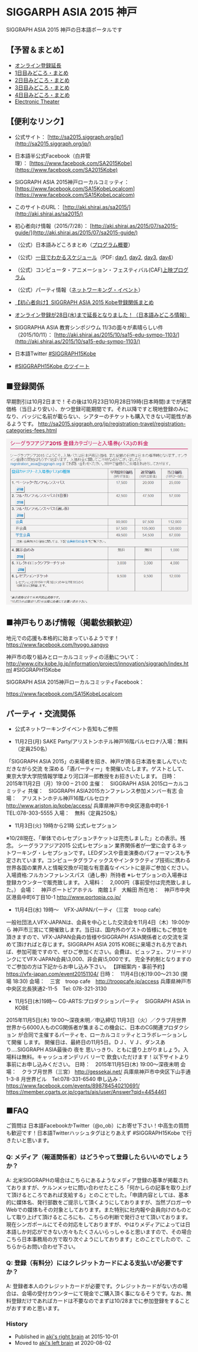 # SIGGARPH ASIA 2015 神戸

SIGGRAPH ASIA 2015 神戸の日本語ポータルです

## 【予習＆まとめ】

- [オンライン登録延長](2015-10-25-siggraph-asia-2015-extend.md)
- [1日目みどころ・まとめ](2015-11-02-siggraph-asia-2015-day1.md)
- [2日目みどころ・まとめ](2015-11-02-siggraph-asia-2015-kobe-day2.md)
- [3日目みどころ・まとめ](2015-11-03-siggraph-asia-2015-kobe-day3.md)
- [4日目みどころ・まとめ](2015-11-05-siggraph-asia-2015-kobe-day4.md)
- [Electronic Theater](2015-11-04-siggraph-asia-2015-kobe-electronic-theater.md)

## 【便利なリンク】
*   公式サイト： [http://sa2015.siggraph.org/jp/](http://sa2015.siggraph.org/jp/)
*   日本語半公式Facebook（白井管理）： [https://www.facebook.com/SA2015Kobe](https://www.facebook.com/SA2015Kobe)
*   SIGGRAPH ASIA 2015神戸ローカルコミッティ： [https://www.facebook.com/SA15KobeLocalcom](https://www.facebook.com/SA15KobeLocalcom)
*   このサイトのURL： [http://aki.shirai.as/sa2015/](http://aki.shirai.as/sa2015/)
*   初心者向け情報（2015/7/28）： [http://aki.shirai.as/2015/07/sa2015-guide/](http://aki.shirai.as/2015/07/sa2015-guide/)
*   （公式）日本語みどころまとめ（[プログラム概要](http://sa2015.siggraph.org/jp/attendees/siggraph-asia-2015-program-overview-japanese.html)）
*   （公式）[一目でわかるスケジュール](http://sa2015.siggraph.org/jp/attendees/schedule-glance.html)（PDF: [day1](http://sa2015.siggraph.org/images/downloads/schedule/Day-1-Monday-02-November-28-10-15.pdf), [day2](http://sa2015.siggraph.org/images/downloads/schedule/Day-2-Tuesday-03-November-28-10-15.pdf), [day3](http://sa2015.siggraph.org/images/downloads/schedule/Day-3-Wednesday-04-November-28-10-15.pdf), [day4](http://sa2015.siggraph.org/images/downloads/schedule/Day-4-Thursday-05-November-15-10-15.pdf)）
*   （公式）コンピュータ・アニメーション・フェスティバル(CAF)[上映プログラム](http://sa2015.siggraph.org/images/downloads/schedule/program/Computer_Animation_Festival.pdf)
*   （公式）パーティ情報（[ネットワーキング・イベント](http://sa2015.siggraph.org/jp/attendees/networking-events.html)）
*   [【初心者向け】SIGGRAPH ASIA 2015 Kobe登録関係まとめ](http://aki.shirai.as/2015/10/lets-register-siggraph-asia-2015-kobe-by-free/)
*   [オンライン登録が28日(水)まで延長となりました！（日本語みどころ情報）](http://aki.shirai.as/2015/10/siggraph-asia-2015-extend/)
*   SIGGRAPHA ASIA 教育シンポジウム 11/3の面々が素晴らしい件（2015/10/11）： [http://aki.shirai.as/2015/10/sa15-edu-sympo-1103/](http://aki.shirai.as/2015/10/sa15-edu-sympo-1103/)

* 日本語Twitter [#SIGGRAPH15Kobe](https://twitter.com/search?f=tweets&q=%23SIGGRAPH15Kobe&src=typd)

* [#SIGGRAPH15Kobe のツイート](https://twitter.com/hashtag/SIGGRAPH15Kobe) 


## ■登録関係

早期割引は10月2日まで！その後は10月23日10月28日19時(日本時間)までが通常価格（当日より安い）、かつ登録可能期間です。それ以降ですと現地登録のみになり、バッジに名前が載らない、シアターのチケットも購入できない可能性があるようです。
http://sa2015.siggraph.org/jp/registration-travel/registration-categories-fees.html

![sa1](./sa1.png)

## ■神戸もりあげ情報（掲載依頼歓迎）

地元での応援も本格的に始まっているようです！
https://www.facebook.com/hyogo.sangyo

神戸市の取り組みとローカルコミッティの活動について：
http://www.city.kobe.lg.jp/information/project/innovation/siggraph/index.html #SIGGRAPH15Kobe

SIGGRAPH ASIA 2015神戸ローカルコミッティFacebook：

https://www.facebook.com/SA15KobeLocalcom



## パーティ・交流関係

- 公式ネットワーキングイベント告知もご参照

- 11月2日(月) SAKE Party/アリストンホテル神戸16階バルセロナ/入場：無料（定員250名）

「SIGGRAPH ASIA 2015」の来場者を招き、神戸が誇る日本酒を楽しんでいただきながら交流 を深める「酒パーティー」を開催いたします。ゲストとして、東京大学大学院情報学環より河口洋一郎教授をお招きいたします。
日時：　2015年11月2日（月）19:00 – 21:00
主催：　SIGGRAPH ASIA 2015ローカルコミッティ
共催：　SIGGRAPH ASIA2015カンファレンス参加メンバー有志
会場：　アリストンホテル神戸16階バルセロナ　http://www.ariston.jp/kobe/access/
兵庫県神戸市中央区港島中町6-1　TEL:078-303-5555
入場：　無料（定員250名）

- 11月3日(火) 19時から21時 公式レセプション

※10/28現在、「単体でのレセプションチケットは完売しました」との表示。残念。
シーグラフアジア2015 公式レセプション
業界関係者が一堂に会するネットワーキング・レセプションです。LEDダンスや音楽演奏のパフォーマンスも予定されています。コンピュータグラフィックスやインタラクティブ技術に携わる世界各国の業界人と情報交換が可能な有意義なイベントに是非ご参加ください。
入場資格:フルカンファレンスパス（通し券）所持者
※レセプションの入場券は登録カウンターで販売致します。
入場料：　2,000円（事前受付は完売致しました。）
会場：　神戸ポートピアホテル　南館１F　大輪田
所在地：　神戸市中央区港島中町6丁目10-1
http://www.portopia.co.jp/

- 11月4日(水) 19時～　VFX-JAPANパーティ（三宮　troop cafe）

一般社団法人VFX-JAPANは、会員を中心とした交流会を11月4日（木）19:00から
神戸市三宮にて開催致します。当日は、国内外のゲストの皆様にもご参加を頂きますので、VFX-JAPAN会員の皆様やSIGGRAPH ASIA関係者との交流を深めて頂ければと存じます。SIGGRAPH ASIA 2015 KOBEに来場される方であれば、参加可能ですので、ぜひご参加ください。会費は、ビュッフェ、フリードリンクにてVFX-JAPAN会員\3,000、非会員\5,000です。 完全予約制となりますのでご参加の方は下記からお申し込み下さい。
【詳細案内・事前予約】
https://vfx-japan.com/event20151104/
日時：　11月4日(水)19:00～21:30 (開場 18:30)
会場：　三宮　troop cafe　http://troopcafe.jp/access
兵庫県神戸市中央区北長狭通2-11-5　Tel: 078-321-3130

- 11月5日(木)19時～ CG-ARTS:プロダクションパーティ　SIGGRAPH ASIA in KOBE

2015年11月5日(木) 19:00～深夜未明／申込締切 11月3日（火）／クラブ月世界
世界から6000人ものCG関係者が集まるこの機会に、日本のCG関連プロダクション
が合同で主催するパーティを、ローカルコミッティとコラボレーションして開催 します。
開催日は、最終日の11月5日。ＤＪ、ＶＪ、ダンスあり….SIGGRAPH ASIA最後の 夜を
思いっきり、ともに盛り上がりましょう。入場料は無料。キャッシュオンデリバ リーで
飲食いただけます！以下サイトより事前にお申し込みください。
日時：　2015年11月5日(木) 19:00～深夜未明
会場：　クラブ月世界（三宮） http://gessekai.net/
兵庫県神戸市中央区下山手通1-3-8 月世界ビル　Tel:078-331-6540
申し込み： https://www.facebook.com/events/898784540210691/
https://member.cgarts.or.jp/cgarts/ais/user/Answer?qid=4454461

 

## ■FAQ

ご質問は 日本語FacebookかTwitter（@o_ob）にお寄せ下さい！中高生の質問も歓迎です！日本語Twitterハッシュタグはとりあえず #SIGGRAPH15Kobe で行きたいと思います。

### Q: メディア（報道関係者）はどうやって登録したらいいのでしょうか？

A: 北米SIGGRAPHの場合はこちらにあるようなメディア登録の基準が掲載されておりますが、ケルンメッセに問い合わせたところ「何かしらの記事を取り上げて頂けるところであれば支給する」とのことでした。「申請内容としては、基本的に媒体名、発行部数をご提示して頂くようにしておりますが、当然ブロガーやWebでの媒体もその対象としております。また特別に社内報や会員向けのものとして取り上げて頂けるところにも、こちらの判断で発行させて頂いております。現在シンガポールにてその対応をしておりますが、やはりメディアによっては日本語しか対応ができない方々もたくさんいらっしゃると思いますので、その場合こちら日本事務局の方で取り次ぐようにしております」とのことでしたので、こちらからお問い合わせ下さい。

### Q: 登録（有料分）にはクレジットカードによる支払いが必要ですか？
A: 登録者本人のクレジットカードが必要です。クレジットカードがない方の場合は、会場の受付カウンターにて現金でご購入頂く事になるそうです。なお、無料登録だけであればカードは不要なのでまずは10/28までに参加登録をすることがおすすめと思います。


### History
- Published in [aki's right brain](https://aki.shirai.as/sa2015/) at 2015-10-01
- Moved to [aki's left brain](https://projects.shirai.as/sa2015/) at 2020-08-02
